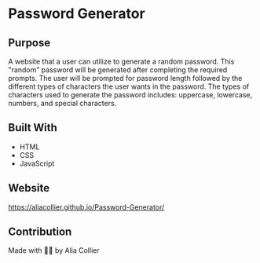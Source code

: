 # Password Generator

## Purpose

A website that a user can utilize to generate a random password.
This "random" password will be generated after completing the required prompts.
The user will be prompted for password length followed by the different types of characters the user wants in the password.
The types of characters used to generate the password includes: uppercase, lowercase, numbers, and special characters.

## Built With

* HTML
* CSS
* JavaScript

## Website

https://aliacollier.github.io/Password-Generator/

## Contribution

Made with ✌🏾 by Alia Collier

